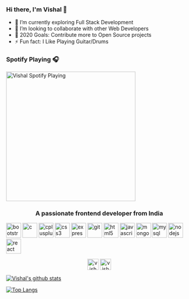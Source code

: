 ### Hi there,  I'm Vishal 👋

  - 🌱 I’m currently exploring Full Stack Development
  - 👯 I’m looking to collaborate with other Web Developers
  - 🥅 2020 Goals: Contribute more to Open Source projects
  - ⚡ Fun fact: I Like Playing Guitar/Drums
  
  ### Spotify Playing 🎧
[<img src="https://novatorem-ten-phi.vercel.app/api/spotify-playing" alt="Vishal Spotify Playing" width="350" />](https://open.spotify.com/user/6q6nanjj0n2gltrv6oberdrtt)

<h3 align="center">A passionate frontend developer from India</h3>

<p align="left"><img src="https://devicons.github.io/devicon/devicon.git/icons/bootstrap/bootstrap-plain.svg" alt="bootstrap" width="40" height="40"/> <img src="https://devicons.github.io/devicon/devicon.git/icons/c/c-original.svg" alt="c" width="40" height="40"/> <img src="https://devicons.github.io/devicon/devicon.git/icons/cplusplus/cplusplus-original.svg" alt="cplusplus" width="40" height="40"/> <img src="https://devicons.github.io/devicon/devicon.git/icons/css3/css3-original-wordmark.svg" alt="css3" width="40" height="40"/> <img src="https://devicons.github.io/devicon/devicon.git/icons/express/express-original-wordmark.svg" alt="express" width="40" height="40"/> <img src="https://www.vectorlogo.zone/logos/git-scm/git-scm-icon.svg" alt="git" width="40" height="40"/> <img src="https://devicons.github.io/devicon/devicon.git/icons/html5/html5-original-wordmark.svg" alt="html5" width="40" height="40"/> <img src="https://devicons.github.io/devicon/devicon.git/icons/javascript/javascript-original.svg" alt="javascript" width="40" height="40"/> <img src="https://devicons.github.io/devicon/devicon.git/icons/mongodb/mongodb-original-wordmark.svg" alt="mongodb" width="40" height="40"/> <img src="https://devicons.github.io/devicon/devicon.git/icons/mysql/mysql-original-wordmark.svg" alt="mysql" width="40" height="40"/> <img src="https://devicons.github.io/devicon/devicon.git/icons/nodejs/nodejs-original-wordmark.svg" alt="nodejs" width="40" height="40"/> <img src="https://devicons.github.io/devicon/devicon.git/icons/react/react-original-wordmark.svg" alt="react" width="40" height="40"/></p><p align="center">
<a href="https://twitter.com/vishalbaish" target="blank"><img align="center" src="https://cdn.jsdelivr.net/npm/simple-icons@3.0.1/icons/twitter.svg" alt="vishalbaish" height="30" width="30" /></a>
<a href="https://instagram.com/vishal_baish" target="blank"><img align="center" src="https://cdn.jsdelivr.net/npm/simple-icons@3.0.1/icons/instagram.svg" alt="vishal_baish" height="30" width="30" /></a>
</p>

 [![Vishal's github stats](https://github-readme-stats-seven-amber.vercel.app/api?username=vishalbaish&theme=synthwave)](https://github.com/vishalbaish/github-readme-stats)
 
[![Top Langs](https://github-readme-stats.vercel.app/api/top-langs/?username=vishalbaish&layout=compact)](https://github.com/vishalbaish/github-readme-stats)
  
<!--
**vishalbaish/vishalbaish** is a ✨ _special_ ✨ repository because its `README.md` (this file) appears on your GitHub profile.

Here are some ideas to get you started:

- 🔭 I’m currently working on ...
- 🌱 I’m currently learning ...
- 👯 I’m looking to collaborate on ...
- 🤔 I’m looking for help with ...
- 💬 Ask me about ...
- 📫 How to reach me: ...
- 😄 Pronouns: ...
- ⚡ Fun fact: ...
-->
